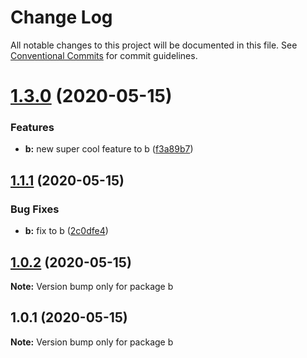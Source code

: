 # Change Log

All notable changes to this project will be documented in this file.
See [Conventional Commits](https://conventionalcommits.org) for commit guidelines.

# [1.3.0](https://github.com/victorlambert/lerna-test/compare/v1.2.0...v1.3.0) (2020-05-15)


### Features

* **b:** new super cool feature to b ([f3a89b7](https://github.com/victorlambert/lerna-test/commit/f3a89b7730a1598790b7f88c63a0adc96a04fe50))





## [1.1.1](https://github.com/victorlambert/lerna-test/compare/v1.1.0...v1.1.1) (2020-05-15)


### Bug Fixes

* **b:** fix to b ([2c0dfe4](https://github.com/victorlambert/lerna-test/commit/2c0dfe490a891e26db275d250250b810440faa31))





## [1.0.2](/compare/v1.0.1...v1.0.2) (2020-05-15)

**Note:** Version bump only for package b





## 1.0.1 (2020-05-15)

**Note:** Version bump only for package b

